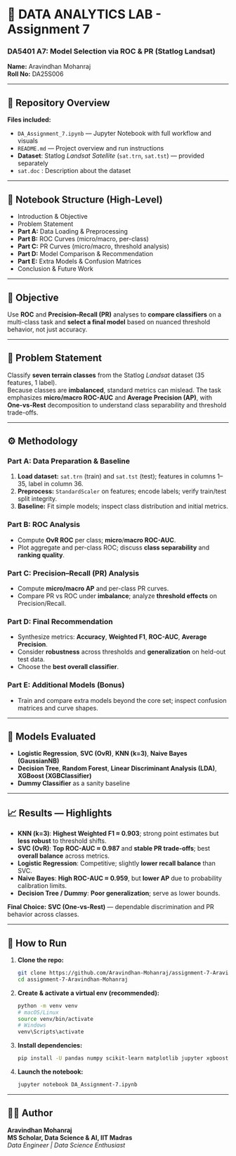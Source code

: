 # 🧮 DATA ANALYTICS LAB - Assignment 7
### **DA5401 A7: Model Selection via ROC & PR (Statlog Landsat)**

**Name:** Aravindhan Mohanraj  
**Roll No:** DA25S006  

---

## 📂 Repository Overview
**Files included:**
- `DA_Assignment_7.ipynb` — Jupyter Notebook with full workflow and visuals  
- `README.md` — Project overview and run instructions  
- **Dataset**: Statlog *Landsat Satellite* (`sat.trn`, `sat.tst`) — provided separately
- `sat.doc` : Description about the dataset

---

## 🧠 Notebook Structure (High-Level)
- Introduction & Objective  
- Problem Statement  
- **Part A:** Data Loading & Preprocessing  
- **Part B:** ROC Curves (micro/macro, per-class)  
- **Part C:** PR Curves (micro/macro, threshold analysis)  
- **Part D:** Model Comparison & Recommendation  
- **Part E:** Extra Models & Confusion Matrices  
- Conclusion & Future Work

---

## 🎯 Objective
Use **ROC** and **Precision–Recall (PR)** analyses to **compare classifiers** on a multi-class task and **select a final model** based on nuanced threshold behavior, not just accuracy.

---

## 🧩 Problem Statement
Classify **seven terrain classes** from the Statlog *Landsat* dataset (35 features, 1 label).  
Because classes are **imbalanced**, standard metrics can mislead. The task emphasizes **micro/macro ROC-AUC** and **Average Precision (AP)**, with **One-vs-Rest** decomposition to understand class separability and threshold trade-offs.

---

## ⚙️ Methodology

### **Part A: Data Preparation & Baseline**
1. **Load dataset:** `sat.trn` (train) and `sat.tst` (test); features in columns 1–35, label in column 36.  
2. **Preprocess:** `StandardScaler` on features; encode labels; verify train/test split integrity.  
3. **Baseline:** Fit simple models; inspect class distribution and initial metrics.

### **Part B: ROC Analysis**
- Compute **OvR ROC** per class; **micro**/**macro ROC-AUC**.  
- Plot aggregate and per-class ROC; discuss **class separability** and **ranking quality**.

### **Part C: Precision–Recall (PR) Analysis**
- Compute **micro/macro AP** and per-class PR curves.  
- Compare PR vs ROC under **imbalance**; analyze **threshold effects** on Precision/Recall.

### **Part D: Final Recommendation**
- Synthesize metrics: **Accuracy**, **Weighted F1**, **ROC-AUC**, **Average Precision**.  
- Consider **robustness** across thresholds and **generalization** on held-out test data.  
- Choose the **best overall classifier**.

### **Part E: Additional Models (Bonus)**
- Train and compare extra models beyond the core set; inspect confusion matrices and curve shapes.

---

## 🤖 Models Evaluated
- **Logistic Regression**, **SVC (OvR)**, **KNN (k=3)**, **Naive Bayes (GaussianNB)**  
- **Decision Tree**, **Random Forest**, **Linear Discriminant Analysis (LDA)**, **XGBoost (XGBClassifier)**  
- **Dummy Classifier** as a sanity baseline

---

## 📈 Results — Highlights
- **KNN (k=3)**: **Highest Weighted F1 ≈ 0.903**; strong point estimates but **less robust** to threshold shifts.  
- **SVC (OvR)**: **Top ROC-AUC ≈ 0.987** and **stable PR trade-offs**; best **overall balance** across metrics.  
- **Logistic Regression**: Competitive; slightly **lower recall balance** than SVC.  
- **Naive Bayes**: **High ROC-AUC ≈ 0.959**, but **lower AP** due to probability calibration limits.  
- **Decision Tree / Dummy**: **Poor generalization**; serve as lower bounds.

**Final Choice:** **SVC (One-vs-Rest)** — dependable discrimination and PR behavior across classes.


---

## 🚀 How to Run

1. **Clone the repo:**
   ```bash
   git clone https://github.com/Aravindhan-Mohanraj/assignment-7-Aravindhan-Mohanraj.git
   cd assignment-7-Aravindhan-Mohanraj
   ```

2. **Create & activate a virtual env (recommended):**
   ```bash
   python -m venv venv
   # macOS/Linux
   source venv/bin/activate
   # Windows
   venv\Scripts\activate
   ```

3. **Install dependencies:**
   ```bash
   pip install -U pandas numpy scikit-learn matplotlib jupyter xgboost
   ```

4. **Launch the notebook:**
   ```bash
   jupyter notebook DA_Assignment-7.ipynb
   ```

---

## 👨‍💻 Author
**Aravindhan Mohanraj**  
**MS Scholar, Data Science & AI, IIT Madras**  
*Data Engineer | Data Science Enthusiast*
